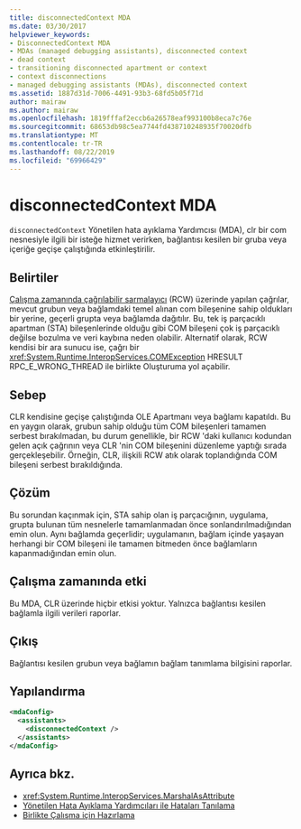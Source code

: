 ```yaml
---
title: disconnectedContext MDA
ms.date: 03/30/2017
helpviewer_keywords:
- DisconnectedContext MDA
- MDAs (managed debugging assistants), disconnected context
- dead context
- transitioning disconnected apartment or context
- context disconnections
- managed debugging assistants (MDAs), disconnected context
ms.assetid: 1887d31d-7006-4491-93b3-68fd5b05f71d
author: mairaw
ms.author: mairaw
ms.openlocfilehash: 1819fffaf2eccb6a26578eaf993100b8eca7c76e
ms.sourcegitcommit: 68653db98c5ea7744fd438710248935f70020dfb
ms.translationtype: MT
ms.contentlocale: tr-TR
ms.lasthandoff: 08/22/2019
ms.locfileid: "69966429"
---
```

# <a name="disconnectedcontext-mda"></a>disconnectedContext MDA
`disconnectedContext` Yönetilen hata ayıklama Yardımcısı (MDA), clr bir com nesnesiyle ilgili bir isteğe hizmet verirken, bağlantısı kesilen bir gruba veya içeriğe geçişe çalıştığında etkinleştirilir.  
  
## <a name="symptoms"></a>Belirtiler  
 [Çalışma zamanında çağrılabilir sarmalayıcı](../../standard/native-interop/runtime-callable-wrapper.md) (RCW) üzerinde yapılan çağrılar, mevcut grubun veya bağlamdaki temel alınan com bileşenine sahip oldukları bir yerine, geçerli grupta veya bağlamda dağıtılır. Bu, tek iş parçacıklı apartman (STA) bileşenlerinde olduğu gibi COM bileşeni çok iş parçacıklı değilse bozulma ve veri kaybına neden olabilir. Alternatif olarak, RCW kendisi bir ara sunucu ise, çağrı bir <xref:System.Runtime.InteropServices.COMException> HRESULT RPC_E_WRONG_THREAD ile birlikte Oluşturuma yol açabilir.  
  
## <a name="cause"></a>Sebep  
 CLR kendisine geçişe çalıştığında OLE Apartmanı veya bağlamı kapatıldı. Bu en yaygın olarak, grubun sahip olduğu tüm COM bileşenleri tamamen serbest bırakılmadan, bu durum genellikle, bir RCW 'daki kullanıcı kodundan gelen açık çağrının veya CLR 'nin COM bileşenini düzenleme yaptığı sırada gerçekleşebilir. Örneğin, CLR, ilişkili RCW atık olarak toplandığında COM bileşeni serbest bırakıldığında.  
  
## <a name="resolution"></a>Çözüm  
 Bu sorundan kaçınmak için, STA sahip olan iş parçacığının, uygulama, grupta bulunan tüm nesnelerle tamamlanmadan önce sonlandırılmadığından emin olun. Aynı bağlamda geçerlidir; uygulamanın, bağlam içinde yaşayan herhangi bir COM bileşeni ile tamamen bitmeden önce bağlamların kapanmadığından emin olun.  
  
## <a name="effect-on-the-runtime"></a>Çalışma zamanında etki  
 Bu MDA, CLR üzerinde hiçbir etkisi yoktur. Yalnızca bağlantısı kesilen bağlamla ilgili verileri raporlar.  
  
## <a name="output"></a>Çıkış  
 Bağlantısı kesilen grubun veya bağlamın bağlam tanımlama bilgisini raporlar.  
  
## <a name="configuration"></a>Yapılandırma  
  
```xml  
<mdaConfig>  
  <assistants>  
    <disconnectedContext />  
  </assistants>  
</mdaConfig>  
```  
  
## <a name="see-also"></a>Ayrıca bkz.

- <xref:System.Runtime.InteropServices.MarshalAsAttribute>
- [Yönetilen Hata Ayıklama Yardımcıları ile Hataları Tanılama](../../../docs/framework/debug-trace-profile/diagnosing-errors-with-managed-debugging-assistants.md)
- [Birlikte Çalışma için Hazırlama](../../../docs/framework/interop/interop-marshaling.md)
